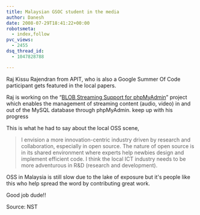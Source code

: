 ```yaml
---
title: Malaysian GSOC student in the media
author: Danesh
date: 2008-07-29T18:41:22+00:00
robotsmeta:
  - index,follow
pvc_views:
  - 2455
dsq_thread_id:
  - 1047828788

---
```

Raj Kissu Rajendran from APIT, who is also a Google Summer Of Code participant gets featured in the local papers.

Raj is working on the &#8220;[BLOB Streaming Support for phpMyAdmin][1]&#8221; project which enables the management of streaming content (audio, video) in and out of the MySQL database through phpMyAdmin. keep up with his progress

This is what he had to say about the local OSS scene,

> I envision a more innovation-centric industry driven by research and collaboration, especially in open source. The nature of open source is in its shared environment where experts help newbies design and implement efficient code. I think the local ICT industry needs to be more adventurous in R&D (research and development).

OSS in Malaysia is still slow due to the lake of exposure but it's people like this who help spread the word by contributing great work.

Good job dude!!

Source: NST

 [1]: http://code.google.com/soc/2008/mysql/about.html